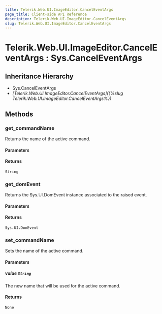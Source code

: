 ```yaml
---
title: Telerik.Web.UI.ImageEditor.CancelEventArgs
page_title: Client-side API Reference
description: Telerik.Web.UI.ImageEditor.CancelEventArgs
slug: Telerik.Web.UI.ImageEditor.CancelEventArgs
---
```


# Telerik.Web.UI.ImageEditor.CancelEventArgs : Sys.CancelEventArgs 

## Inheritance Hierarchy

* Sys.CancelEventArgs
* *[Telerik.Web.UI.ImageEditor.CancelEventArgs]({%slug Telerik.Web.UI.ImageEditor.CancelEventArgs%})*


## Methods

###  get_commandName

Returns the name of the active command.

#### Parameters

#### Returns

`String`

### get_domEvent

Returns the Sys.UI.DomEvent instance associated to the raised event.

#### Parameters

#### Returns

`Sys.UI.DomEvent` 
### set_commandName

Sets the name of the active command.

#### Parameters

##### value `String`

The new name that will be used for the active command.

#### Returns

`None`


